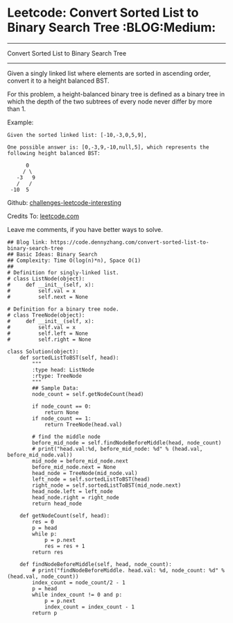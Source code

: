 # Leetcode: Convert Sorted List to Binary Search Tree     :BLOG:Medium:


---

Convert Sorted List to Binary Search Tree  

---

Given a singly linked list where elements are sorted in ascending order, convert it to a height balanced BST.  

For this problem, a height-balanced binary tree is defined as a binary tree in which the depth of the two subtrees of every node never differ by more than 1.  

Example:  

    Given the sorted linked list: [-10,-3,0,5,9],
    
    One possible answer is: [0,-3,9,-10,null,5], which represents the following height balanced BST:
    
          0
         / \
       -3   9
       /   /
     -10  5

Github: [challenges-leetcode-interesting](https://github.com/DennyZhang/challenges-leetcode-interesting/tree/master/convert-sorted-list-to-binary-search-tree)  

Credits To: [leetcode.com](https://leetcode.com/problems/convert-sorted-list-to-binary-search-tree/description/)  

Leave me comments, if you have better ways to solve.  

    ## Blog link: https://code.dennyzhang.com/convert-sorted-list-to-binary-search-tree
    ## Basic Ideas: Binary Search
    ## Complexity: Time O(log(n)*n), Space O(1)
    ##
    # Definition for singly-linked list.
    # class ListNode(object):
    #     def __init__(self, x):
    #         self.val = x
    #         self.next = None
    
    # Definition for a binary tree node.
    # class TreeNode(object):
    #     def __init__(self, x):
    #         self.val = x
    #         self.left = None
    #         self.right = None
    
    class Solution(object):
        def sortedListToBST(self, head):
            """
            :type head: ListNode
            :rtype: TreeNode
            """
            ## Sample Data:
            node_count = self.getNodeCount(head)
    
            if node_count == 0:
                return None
            if node_count == 1:
                return TreeNode(head.val)
    
            # find the middle node
            before_mid_node = self.findNodeBeforeMiddle(head, node_count)
            # print("head.val:%d, before_mid_node: %d" % (head.val, before_mid_node.val))
            mid_node = before_mid_node.next
            before_mid_node.next = None
            head_node = TreeNode(mid_node.val)
            left_node = self.sortedListToBST(head)
            right_node = self.sortedListToBST(mid_node.next)
            head_node.left = left_node
            head_node.right = right_node
            return head_node
    
        def getNodeCount(self, head):
            res = 0
            p = head
            while p:
                p = p.next
                res = res + 1
            return res
    
        def findNodeBeforeMiddle(self, head, node_count):
            # print("findNodeBeforeMiddle. head.val: %d, node_count: %d" % (head.val, node_count))
            index_count = node_count/2 - 1
            p = head
            while index_count != 0 and p:
                p = p.next
                index_count = index_count - 1
            return p